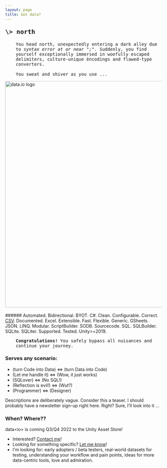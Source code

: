 ```yaml
---
layout: page
title: Got data?
---
```

<p style="font-family:Consolas, Monaco, 'Andale Mono', monospace; font-size:20px"><strong>\> north</strong></p>
<p style="font-family:Consolas, Monaco, 'Andale Mono', monospace; font-size:14px; padding-left:34px">You head north, unexpectedly entering a dark alley due to <i>syntax error at or near ";"</i>. Suddenly, you find yourself exceptionally immersed in woefully escaped delimiters, culture-unique èncodings and flawed-type converters.<br/>
<br/>
You sweat and shiver as you use ...</p>
<!--- <p style="font-family:Consolas, Monaco, 'Andale Mono', monospace; font-size:20px"><strong>\> use</strong></p><br/> --->
<a href="https://sitterheim.github.io/data.io-home/docs/">
<img src="/data.io-home/assets/data.io-banner-transparent-cropped.png" alt="data.io logo" width="725"/>
</a><br/><br/>
###### Automated. Bidirectional. BYOT. C#. Clean. Configurable. Correct. <a target="_blank" href="docs/api/Data.IO.CSV.Reader.CSVReader.html">CSV</a>. Documented. Excel. Extensible. Fast. Flexible. Generic. GSheets. JSON. LINQ. Modular. ScriptBuilder. SODB. Sourcecode. SQL. SQLBuilder. SQLite. SQLiter. Supported. Tested. Unity>=2019.
<p style="font-family:Consolas, Monaco, 'Andale Mono', monospace; font-size:14px; padding-left:34px"><b>Congratulations!</b> You safely bypass all nuisances and continue your journey.</p>

### Serves any scenario: 
- (turn Code into Data) <=> (turn Data into Code)
- (Let me handle it) <=> (Wow, it just works)
- (SQLover) <=> (No SQL!)
- (Reflection is evil!) <=> (Wut?)
- (Programmer) <=> (Designer)

Descriptions are deliberately vague. Consider this a teaser. I should probably have a newsletter sign-up right here. Right? Sure, I'll look into it ...
<!---
### Served on the side:
I just cannot _NOT_ write code the right way ...
<pre>if (!CannotNotWriteCodeRight == false) {</pre>
  - **Automation**
    - Classes/sheets to DB schema *AND* DB schema or Sheets to classes.
  - **BYOT: Bring your own toolchain!**
    - Modular code, Inspector-ready settings classes, common interfaces
  - **Complete source code included!**
    - Interface-driven, documented API with JetBrains Code annotations
  - **In-Memory SODB** (ScriptableObject Database)
    - strongly-typed accessible, LINQ queryable, JSON serializable
  - **Reflection-less SQLite`r´**
    - `IList<IList<object>> rows = SQLiter.Query("SELECT * FROM table");`
  - **<a target="_blank" href="docs/api/Data.IO.Script.Builder.ScriptBuilder.html">ScriptBuilder</a>**
    - C# script generator, only need to fill in names and method bodies
  - **SQLBuilder**
    - type-safe, quote-escaped SQL query builder
<br/>
<pre>}</pre>
Granted, that opening bracket should have been on the next line. ;)
--->
### When? Where??
data&lt;io&gt; is coming Q3/Q4 2022 to the Unity Asset Store!

- Interested? <a href="mailto:fremdspielen@gmail.com">Contact me</a>!
- Looking for something specific? <a href="mailto:fremdspielen@gmail.com">Let me know</a>!
- I'm looking for: early adopters / beta testers, real-world datasets for testing, understanding your workflow and pain points, ideas for more data-centric tools, love and admiration.
